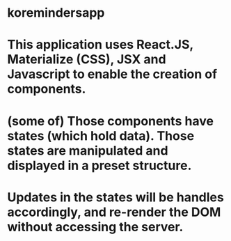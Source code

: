 # koremindersapp
# This application uses React.JS, Materialize (CSS), JSX and Javascript to enable the creation of components.
# (some of) Those components have states (which hold data). Those states are manipulated and displayed in a preset structure. 
# Updates in the states will be handles accordingly, and re-render the DOM without accessing the server. 

